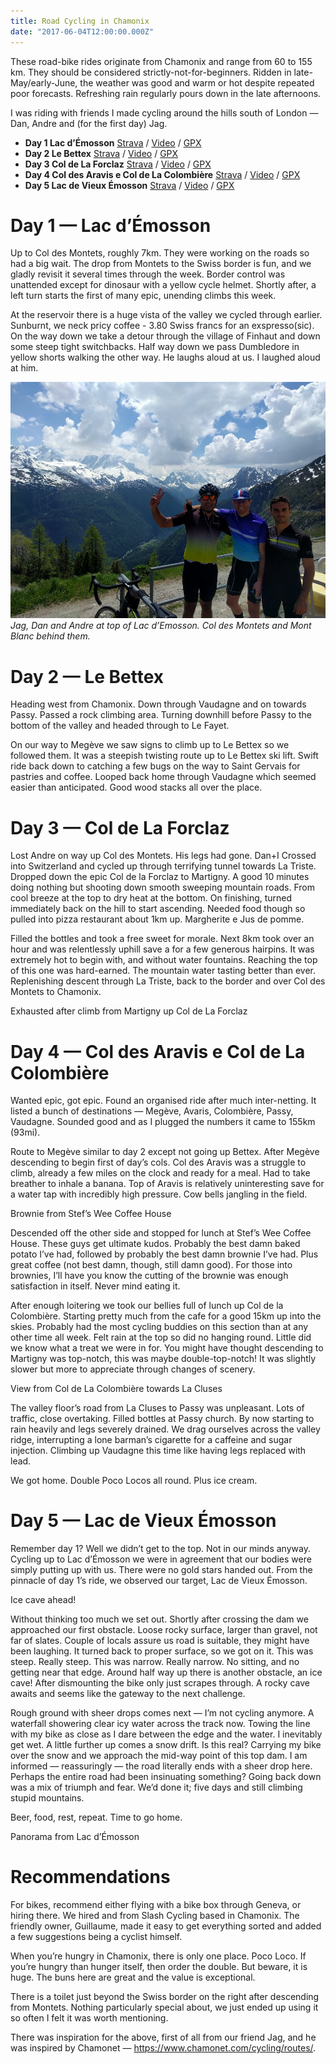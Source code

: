 ```yaml
---
title: Road Cycling in Chamonix
date: "2017-06-04T12:00:00.000Z"
---
```


These road-bike rides originate from Chamonix and range from 60 to 155 km. They should be considered strictly-not-for-beginners. Ridden in late-May/early-June, the weather was good and warm or hot despite repeated poor forecasts. Refreshing rain regularly pours down in the late afternoons.

I was riding with friends I made cycling around the hills south of London — Dan, Andre and (for the first day) Jag.

* **Day 1 Lac d’Émosson** [Strava](https://www.strava.com/activities/1011240555) / [Video](https://www.relive.cc/view/1011240555) / [GPX](https://www.strava.com/activities/1011240555/export_gpx)
* **Day 2 Le Bettex** [Strava](https://www.strava.com/activities/1012616710) / [Video](https://www.relive.cc/view/1012616710) / [GPX](https://www.strava.com/activities/1012616710/export_gpx)
* **Day 3 Col de La Forclaz** [Strava](https://www.strava.com/activities/1014414002) / [Video](https://www.relive.cc/view/1014414002) / [GPX](https://www.strava.com/activities/1014414002/export_gpx)
* **Day 4 Col des Aravis e Col de La Colombière** [Strava](https://www.strava.com/activities/1016180749) / [Video](https://www.relive.cc/view/1016180749) / [GPX](https://www.strava.com/activities/1016180749/export_gpx)
* **Day 5 Lac de Vieux Émosson** [Strava](https://www.strava.com/activities/1017502930) / [Video](https://www.relive.cc/view/1017502930) / [GPX](https://www.strava.com/activities/1017502930/export_gpx)

# Day 1 — Lac d’Émosson
Up to Col des Montets, roughly 7km. They were working on the roads so had a big wait. The drop from Montets to the Swiss border is fun, and we gladly revisit it several times through the week. Border control was unattended except for dinosaur with a yellow cycle helmet. Shortly after, a left turn starts the first of many epic, unending climbs this week.

At the reservoir there is a huge vista of the valley we cycled through earlier. Sunburnt, we neck pricy coffee - 3.80 Swiss francs for an exspresso(sic). On the way down we take a detour through the village of Finhaut and down some steep tight switchbacks. Half way down we pass Dumbledore in yellow shorts walking the other way. He laughs aloud at us. I laughed aloud at him.

![Jag, Dan and Andre at top of Lac d’Emosson. Col des Montets and Mont Blanc behind them.](./pano-from-lac-d-emosson.jpg)
_Jag, Dan and Andre at top of Lac d’Emosson. Col des Montets and Mont Blanc behind them._
# Day 2 — Le Bettex

Heading west from Chamonix. Down through Vaudagne and on towards Passy. Passed a rock climbing area. Turning downhill before Passy to the bottom of the valley and headed through to Le Fayet.

On our way to Megève we saw signs to climb up to Le Bettex so we followed them. It was a steepish twisting route up to Le Bettex ski lift. Swift ride back down to catching a few bugs on the way to Saint Gervais for pastries and coffee.
Looped back home through Vaudagne which seemed easier than anticipated. Good wood stacks all over the place.
# Day 3 — Col de La Forclaz
Lost Andre on way up Col des Montets. His legs had gone.
Dan+I Crossed into Switzerland and cycled up through terrifying tunnel towards La Triste. Dropped down the epic Col de la Forclaz to Martigny. A good 10 minutes doing nothing but shooting down smooth sweeping mountain roads. From cool breeze at the top to dry heat at the bottom. On finishing, turned immediately back on the hill to start ascending. Needed food though so pulled into pizza restaurant about 1km up.
Margherite e Jus de pomme.

Filled the bottles and took a free sweet for morale. Next 8km took over an hour and was relentlessly uphill save a for a few generous hairpins. It was extremely hot to begin with, and without water fountains. Reaching the top of this one was hard-earned. The mountain water tasting better than ever. Replenishing descent through La Triste, back to the border and over Col des Montets to Chamonix.

Exhausted after climb from Martigny up Col de La Forclaz

# Day 4 — Col des Aravis e Col de La Colombière

Wanted epic, got epic. Found an organised ride after much inter-netting. It listed a bunch of destinations — Megève, Avaris, Colombière, Passy, Vaudagne. Sounded good and as I plugged the numbers it came to 155km (93mi).

Route to Megève similar to day 2 except not going up Bettex. After Megève descending to begin first of day’s cols. Col des Aravis was a struggle to climb, already a few miles on the clock and ready for a meal. Had to take breather to inhale a banana. Top of Aravis is relatively uninteresting save for a water tap with incredibly high pressure. Cow bells jangling in the field.

Brownie from Stef’s Wee Coffee House

Descended off the other side and stopped for lunch at Stef’s Wee Coffee House. These guys get ultimate kudos. Probably the best damn baked potato I’ve had, followed by probably the best damn brownie I’ve had. Plus great coffee (not best damn, though, still damn good). For those into brownies, I’ll have you know the cutting of the brownie was enough satisfaction in itself. Never mind eating it.

After enough loitering we took our bellies full of lunch up Col de la Colombière. Starting pretty much from the cafe for a good 15km up into the skies. Probably had the most cycling buddies on this section than at any other time all week. Felt rain at the top so did no hanging round. Little did we know what a treat we were in for. You might have thought descending to Martigny was top-notch, this was maybe double-top-notch! It was slightly slower but more to appreciate through changes of scenery.

View from Col de La Colombière towards La Cluses

The valley floor’s road from La Cluses to Passy was unpleasant. Lots of traffic, close overtaking. Filled bottles at Passy church. By now starting to rain heavily and legs severely drained. We drag ourselves across the valley ridge, interrupting a lone barman’s cigarette for a caffeine and sugar injection. Climbing up Vaudagne this time like having legs replaced with lead.

We got home. Double Poco Locos all round. Plus ice cream.

# Day 5 — Lac de Vieux Émosson

Remember day 1? Well we didn’t get to the top. Not in our minds anyway.
Cycling up to Lac d’Émosson we were in agreement that our bodies were simply putting up with us. There were no gold stars handed out. From the pinnacle of day 1’s ride, we observed our target, Lac de Vieux Émosson.

Ice cave ahead!

Without thinking too much we set out. Shortly after crossing the dam we approached our first obstacle. Loose rocky surface, larger than gravel, not far of slates. Couple of locals assure us road is suitable, they might have been laughing.
It turned back to proper surface, so we got on it. This was steep. Really steep. This was narrow. Really narrow. No sitting, and no getting near that edge. Around half way up there is another obstacle, an ice cave! After dismounting the bike only just scrapes through. A rocky cave awaits and seems like the gateway to the next challenge.

Rough ground with sheer drops comes next — I’m not cycling anymore. A waterfall showering clear icy water across the track now. Towing the line with my bike as close as I dare between the edge and the water. I inevitably get wet. A little further up comes a snow drift. Is this real? Carrying my bike over the snow and we approach the mid-way point of this top dam. I am informed — reassuringly — the road literally ends with a sheer drop here. Perhaps the entire road had been insinuating something? Going back down was a mix of triumph and fear. We’d done it; five days and still climbing stupid mountains.

Beer, food, rest, repeat. Time to go home.

Panorama from Lac d’Émosson

# Recommendations

For bikes, recommend either flying with a bike box through Geneva, or hiring there. We hired and from Slash Cycling based in Chamonix. The friendly owner, Guillaume, made it easy to get everything sorted and added a few suggestions being a cyclist himself.

When you’re hungry in Chamonix, there is only one place. Poco Loco. If you’re hungry than hunger itself, then order the double. But beware, it is huge. The buns here are great and the value is exceptional.

There is a toilet just beyond the Swiss border on the right after descending from Montets. Nothing particularly special about, we just ended up using it so often I felt it was worth mentioning.

There was inspiration for the above, first of all from our friend Jag, and he was inspired by Chamonet — https://www.chamonet.com/cycling/routes/.
